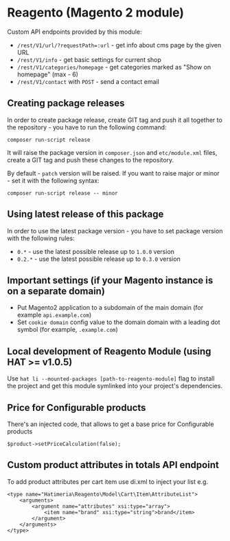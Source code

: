 # Reagento (Magento 2 module)

Custom API endpoints provided by this module:

- `/rest/V1/url/?requestPath=:url` - get info about cms page by the given URL
- `/rest/V1/info` - get basic settings for current shop
- `/rest/V1/categories/homepage` - get categories marked as "Show on homepage" (max - 6)
- `/rest/V1/contact` with `POST` - send a contact email

## Creating package releases

In order to create package release, create GIT tag and push it all together to the repository - you have
to run the following command:

```
composer run-script release
```

It will raise the package version in `composer.json` and `etc/module.xml` files, create a GIT tag and push these changes
to the repository.

By default - `patch` version will be raised. If you want to raise major or minor - set it with the following syntax:

```
composer run-script release -- minor
```

## Using latest release of this package

In order to use the latest package version - you have to set package version with the following rules:

- `0.*` - use the latest possible release up to `1.0.0` version
- `0.2.*` - use the latest possible release up to `0.3.0` version

## Important settings (if your Magento instance is on a separate domain)

- Put Magento2 application to a subdomain of the main domain (for example `api.example.com`)
- Set `cookie domain` config value to the domain domain with a leading dot symbol (for example, `.example.com`)

## Local development of Reagento Module (using HAT >= v1.0.5)

Use `hat li --mounted-packages [path-to-reagento-module]` flag to install the project and
get this module symlinked into your project's dependencies.

## Price for Configurable products

There's an injected code, that allows to get a base price for Configurable products

```
$product->setPriceCalculation(false);
```

## Custom product attributes in totals API endpoint

To add product attributes per cart item use di.xml to inject your list e.g.

```
<type name="Hatimeria\Reagento\Model\Cart\Item\AttributeList">
    <arguments>
        <argument name="attributes" xsi:type="array">
            <item name="brand" xsi:type="string">brand</item>
        </argument>
    </arguments>
</type>
```
